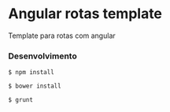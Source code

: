 # Angular rotas template

Template para rotas com angular

### Desenvolvimento

```shell
$ npm install
```

```shell
$ bower install
```

```shell
$ grunt
```
